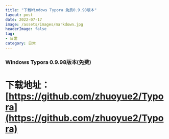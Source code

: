 ```yaml
---
title: "下载Windows Typora 免费0.9.98版本"
layout: post
date: 2022-07-17
image: /assets/images/markdown.jpg
headerImage: false
tag:
- 日常
category: 日常
---
```


###	Windows Typora 0.9.98版本(免费)

#	下载地址：[https://github.com/zhuoyue2/Typora](https://github.com/zhuoyue2/Typora)

